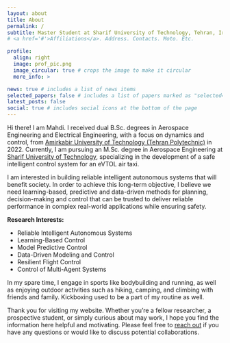 ```yaml
---
layout: about
title: About
permalink: /
subtitle: Master Student at Sharif University of Technology, Tehran, Iran
# <a href='#'>Affiliations</a>. Address. Contacts. Moto. Etc.

profile:
  align: right
  image: prof_pic.png
  image_circular: true # crops the image to make it circular
  more_info: >

news: true # includes a list of news items
selected_papers: false # includes a list of papers marked as "selected={true}"
latest_posts: false
social: true # includes social icons at the bottom of the page
---
```


Hi there! I am Mahdi. I received dual B.Sc. degrees in Aerospace Engineering and Electrical Engineering, with a focus on dynamics and control, from [Amirkabir University of Technology (Tehran Polytechnic)](https://aut.ac.ir/en) in 2022. Currently, I am pursuing an M.Sc. degree in Aerospace Engineering at [Sharif University of Technology](https://en.sharif.edu/), specializing in the development of a safe intelligent control system for an eVTOL air taxi.

I am interested in building reliable intelligent autonomous systems that will benefit society. In order to achieve this long-term objective,  I believe we need learning-based, predictive and data-driven methods for planning, decision-making and control that can be trusted to deliver reliable performance in complex real-world applications while ensuring safety.

**Research Interests:**
* Reliable Intelligent Autonomous Systems
* Learning-Based Control
* Model Predictive Control 
* Data-Driven Modeling and Control
* Resilient Flight Control
* Control of Multi-Agent Systems

In my spare time, I engage in sports like bodybuilding and running, as well as enjoying outdoor activities such as hiking, camping, and climbing with friends and family. Kickboxing used to be a part of my routine as well.

Thank you for visiting my website. Whether you’re a fellow researcher, a prospective student, or simply curious about may work, I hope you find the information here helpful and motivating. Please feel free to [reach out](mailto:mahdi.sharajabian@gmail.com) if you have any questions or would like to discuss potential collaborations.

